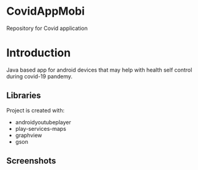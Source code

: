 # CovidAppMobi
Repository for Covid application

# Introduction
Java based app for android devices that may help with health self control during covid-19 pandemy.

## Libraries
Project is created with:
* androidyoutubeplayer
* play-services-maps
* graphview
* gson

## Screenshots
